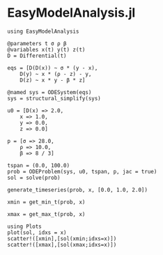 # EasyModelAnalysis.jl

```@example analysis
using EasyModelAnalysis

@parameters t σ ρ β
@variables x(t) y(t) z(t)
D = Differential(t)

eqs = [D(D(x)) ~ σ * (y - x),
    D(y) ~ x * (ρ - z) - y,
    D(z) ~ x * y - β * z]

@named sys = ODESystem(eqs)
sys = structural_simplify(sys)

u0 = [D(x) => 2.0,
    x => 1.0,
    y => 0.0,
    z => 0.0]

p = [σ => 28.0,
    ρ => 10.0,
    β => 8 / 3]

tspan = (0.0, 100.0)
prob = ODEProblem(sys, u0, tspan, p, jac = true)
sol = solve(prob)
```

```@example analysis
generate_timeseries(prob, x, [0.0, 1.0, 2.0])
```

```@example analysis
xmin = get_min_t(prob, x)
```

```@example analysis
xmax = get_max_t(prob, x)
```

```@example
using Plots
plot(sol, idxs = x)
scatter!([xmin],[sol(xmin;idxs=x)])
scatter!([xmax],[sol(xmax;idxs=x)])
```